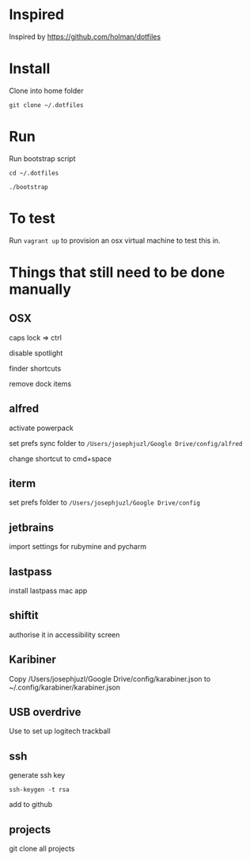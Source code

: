 # Inspired

Inspired by https://github.com/holman/dotfiles

# Install

Clone into home folder

`git clone ~/.dotfiles`

# Run 

Run bootstrap script

`cd ~/.dotfiles`

`./bootstrap`

# To test

Run `vagrant up` to provision an osx virtual machine to test this in.

# Things that still need to be done manually

## OSX
caps lock => ctrl

disable spotlight

finder shortcuts

remove dock items

## alfred
activate powerpack 

set prefs sync folder to `/Users/josephjuzl/Google Drive/config/alfred`

change shortcut to cmd+space

## iterm
set prefs folder to `/Users/josephjuzl/Google Drive/config`

## jetbrains
import settings for rubymine and pycharm

## lastpass
install lastpass mac app

## shiftit
authorise it in accessibility screen

## Karibiner
Copy /Users/josephjuzl/Google Drive/config/karabiner.json to ~/.config/karabiner/karabiner.json

## USB overdrive
Use to set up logitech trackball

## ssh
generate ssh key

	ssh-keygen -t rsa
add to github

## projects
git clone all projects


